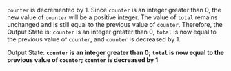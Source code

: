 `counter` is decremented by 1. Since `counter` is an integer greater than 0, the new value of `counter` will be a positive integer. The value of `total` remains unchanged and is still equal to the previous value of `counter`. Therefore, the Output State is: `counter` is an integer greater than 0, `total` is now equal to the previous value of `counter`, and `counter` is decreased by 1.

Output State: **`counter` is an integer greater than 0; `total` is now equal to the previous value of `counter`; `counter` is decreased by 1**